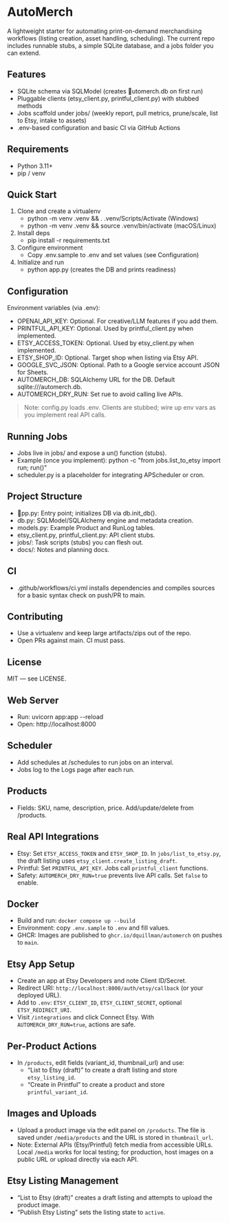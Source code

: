 ﻿# AutoMerch

A lightweight starter for automating print-on-demand merchandising workflows (listing creation, asset handling, scheduling). The current repo includes runnable stubs, a simple SQLite database, and a jobs folder you can extend.

## Features
- SQLite schema via SQLModel (creates utomerch.db on first run)
- Pluggable clients (etsy_client.py, printful_client.py) with stubbed methods
- Jobs scaffold under jobs/ (weekly report, pull metrics, prune/scale, list to Etsy, intake to assets)
- .env-based configuration and basic CI via GitHub Actions

## Requirements
- Python 3.11+
- pip / venv

## Quick Start
1. Clone and create a virtualenv
   - python -m venv .venv && . .venv/Scripts/Activate (Windows)
   - python -m venv .venv && source .venv/bin/activate (macOS/Linux)
2. Install deps
   - pip install -r requirements.txt
3. Configure environment
   - Copy .env.sample to .env and set values (see Configuration)
4. Initialize and run
   - python app.py (creates the DB and prints readiness)

## Configuration
Environment variables (via .env):
- OPENAI_API_KEY: Optional. For creative/LLM features if you add them.
- PRINTFUL_API_KEY: Optional. Used by printful_client.py when implemented.
- ETSY_ACCESS_TOKEN: Optional. Used by etsy_client.py when implemented.
- ETSY_SHOP_ID: Optional. Target shop when listing via Etsy API.
- GOOGLE_SVC_JSON: Optional. Path to a Google service account JSON for Sheets.
- AUTOMERCH_DB: SQLAlchemy URL for the DB. Default sqlite:///automerch.db.
- AUTOMERCH_DRY_RUN: Set 	rue to avoid calling live APIs.

> Note: config.py loads .env. Clients are stubbed; wire up env vars as you implement real API calls.

## Running Jobs
- Jobs live in jobs/ and expose a un() function (stubs).
- Example (once you implement): python -c "from jobs.list_to_etsy import run; run()"
- scheduler.py is a placeholder for integrating APScheduler or cron.

## Project Structure
- pp.py: Entry point; initializes DB via db.init_db().
- db.py: SQLModel/SQLAlchemy engine and metadata creation.
- models.py: Example Product and RunLog tables.
- etsy_client.py, printful_client.py: API client stubs.
- jobs/: Task scripts (stubs) you can flesh out.
- docs/: Notes and planning docs.

## CI
- .github/workflows/ci.yml installs dependencies and compiles sources for a basic syntax check on push/PR to main.

## Contributing
- Use a virtualenv and keep large artifacts/zips out of the repo.
- Open PRs against main. CI must pass.

## License
MIT — see LICENSE.


## Web Server
- Run: uvicorn app:app --reload
- Open: http://localhost:8000


## Scheduler
- Add schedules at /schedules to run jobs on an interval.
- Jobs log to the Logs page after each run.

## Products
- Fields: SKU, name, description, price. Add/update/delete from /products.

## Real API Integrations
- Etsy: Set `ETSY_ACCESS_TOKEN` and `ETSY_SHOP_ID`. In `jobs/list_to_etsy.py`, the draft listing uses `etsy_client.create_listing_draft`.
- Printful: Set `PRINTFUL_API_KEY`. Jobs call `printful_client` functions.
- Safety: `AUTOMERCH_DRY_RUN=true` prevents live API calls. Set `false` to enable.

## Docker
- Build and run: `docker compose up --build`
- Environment: copy `.env.sample` to `.env` and fill values.
- GHCR: Images are published to `ghcr.io/dquillman/automerch` on pushes to `main`.
## Etsy App Setup
- Create an app at Etsy Developers and note Client ID/Secret.
- Redirect URI: `http://localhost:8000/auth/etsy/callback` (or your deployed URL).
- Add to `.env`: `ETSY_CLIENT_ID`, `ETSY_CLIENT_SECRET`, optional `ETSY_REDIRECT_URI`.
- Visit `/integrations` and click Connect Etsy. With `AUTOMERCH_DRY_RUN=true`, actions are safe.

## Per-Product Actions
- In `/products`, edit fields (variant_id, thumbnail_url) and use:
  - “List to Etsy (draft)” to create a draft listing and store `etsy_listing_id`.
  - “Create in Printful” to create a product and store `printful_variant_id`.
## Images and Uploads
- Upload a product image via the edit panel on `/products`. The file is saved under `/media/products` and the URL is stored in `thumbnail_url`.
- Note: External APIs (Etsy/Printful) fetch media from accessible URLs. Local `/media` works for local testing; for production, host images on a public URL or upload directly via each API.

## Etsy Listing Management
- “List to Etsy (draft)” creates a draft listing and attempts to upload the product image.
- “Publish Etsy Listing” sets the listing state to `active`.
